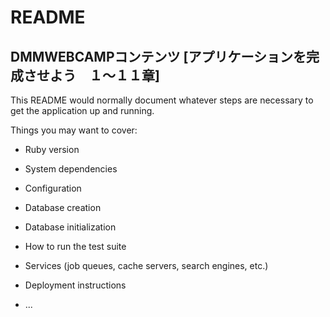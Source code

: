 # README

## DMMWEBCAMPコンテンツ [アプリケーションを完成させよう　１〜１１章]






This README would normally document whatever steps are necessary to get the
application up and running.

Things you may want to cover:

* Ruby version

* System dependencies

* Configuration

* Database creation

* Database initialization

* How to run the test suite

* Services (job queues, cache servers, search engines, etc.)

* Deployment instructions

* ...
